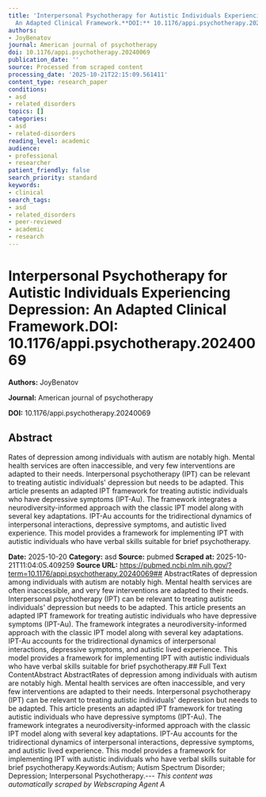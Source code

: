 ```yaml
---
title: 'Interpersonal Psychotherapy for Autistic Individuals Experiencing Depression:
  An Adapted Clinical Framework.**DOI:** 10.1176/appi.psychotherapy.20240069'
authors:
- JoyBenatov
journal: American journal of psychotherapy
doi: 10.1176/appi.psychotherapy.20240069
publication_date: ''
source: Processed from scraped content
processing_date: '2025-10-21T22:15:09.561411'
content_type: research_paper
conditions:
- asd
- related_disorders
topics: []
categories:
- asd
- related-disorders
reading_level: academic
audience:
- professional
- researcher
patient_friendly: false
search_priority: standard
keywords:
- clinical
search_tags:
- asd
- related_disorders
- peer-reviewed
- academic
- research
---
```


# Interpersonal Psychotherapy for Autistic Individuals Experiencing Depression: An Adapted Clinical Framework.**DOI:** 10.1176/appi.psychotherapy.20240069

**Authors:** JoyBenatov

**Journal:** American journal of psychotherapy

**DOI:** 10.1176/appi.psychotherapy.20240069

## Abstract

Rates of depression among individuals with autism are notably high. Mental health services are often inaccessible, and very few interventions are adapted to their needs. Interpersonal psychotherapy (IPT) can be relevant to treating autistic individuals' depression but needs to be adapted. This article presents an adapted IPT framework for treating autistic individuals who have depressive symptoms (IPT-Au). The framework integrates a neurodiversity-informed approach with the classic IPT model along with several key adaptations. IPT-Au accounts for the tridirectional dynamics of interpersonal interactions, depressive symptoms, and autistic lived experience. This model provides a framework for implementing IPT with autistic individuals who have verbal skills suitable for brief psychotherapy.

**Date:** 2025-10-20
**Category:** asd
**Source:** pubmed
**Scraped at:** 2025-10-21T11:04:05.409259
**Source URL:** https://pubmed.ncbi.nlm.nih.gov/?term=10.1176/appi.psychotherapy.20240069## AbstractRates of depression among individuals with autism are notably high. Mental health services are often inaccessible, and very few interventions are adapted to their needs. Interpersonal psychotherapy (IPT) can be relevant to treating autistic individuals' depression but needs to be adapted. This article presents an adapted IPT framework for treating autistic individuals who have depressive symptoms (IPT-Au). The framework integrates a neurodiversity-informed approach with the classic IPT model along with several key adaptations. IPT-Au accounts for the tridirectional dynamics of interpersonal interactions, depressive symptoms, and autistic lived experience. This model provides a framework for implementing IPT with autistic individuals who have verbal skills suitable for brief psychotherapy.## Full Text ContentAbstract AbstractRates of depression among individuals with autism are notably high. Mental health services are often inaccessible, and very few interventions are adapted to their needs. Interpersonal psychotherapy (IPT) can be relevant to treating autistic individuals' depression but needs to be adapted. This article presents an adapted IPT framework for treating autistic individuals who have depressive symptoms (IPT-Au). The framework integrates a neurodiversity-informed approach with the classic IPT model along with several key adaptations. IPT-Au accounts for the tridirectional dynamics of interpersonal interactions, depressive symptoms, and autistic lived experience. This model provides a framework for implementing IPT with autistic individuals who have verbal skills suitable for brief psychotherapy.Keywords:Autism; Autism Spectrum Disorder; Depression; Interpersonal Psychotherapy.---
*This content was automatically scraped by Webscraping Agent A*